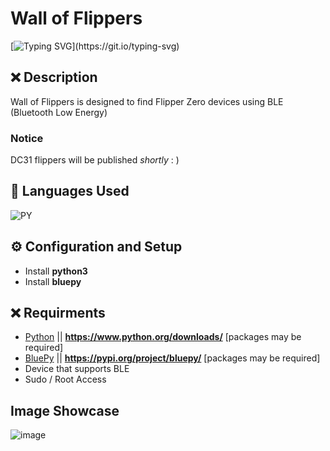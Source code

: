 # Wall of Flippers
[![Typing SVG](https://readme-typing-svg.herokuapp.com?font=Fira+Code&weight=1&duration=2000&pause=1000&color=F70000&width=435&lines=Have+Questions%3F;Feel+free+to+contact+me!)](https://git.io/typing-svg)


## ❌ Description
Wall of Flippers is designed to find Flipper Zero devices using BLE (Bluetooth Low Energy)

### Notice
DC31 flippers will be published *shortly* : )


## 🔨 Languages Used
![PY](https://custom-icon-badges.herokuapp.com/badge/Python-black.svg?logo=python&logoColor=orange)

## ⚙️ Configuration and Setup
  - Install **python3**
  - Install **bluepy**
  
  
  
## ❌ Requirments
- [Python](https://www.python.org/downloads/) || **https://www.python.org/downloads/** [packages may be required]
- [BluePy](https://pypi.org/project/bluepy/) || **https://pypi.org/project/bluepy/** [packages may be required]
- Device that supports BLE
- Sudo / Root Access


## Image Showcase
![image](https://github.com/K3YOMI/Wall-of-Flippers/assets/54733885/f188bfbb-fa54-4b1c-b468-7635683d214f)

